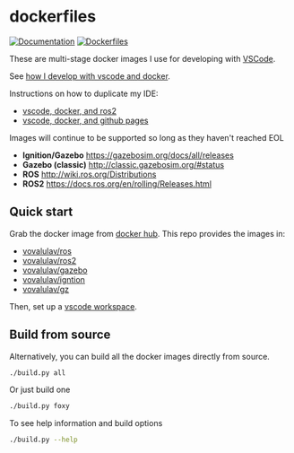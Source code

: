 # dockerfiles

[![Documentation](https://github.com/athackst/dockerfiles/actions/workflows/publish_docs.yml/badge.svg)](https://github.com/athackst/dockerfiles/actions/workflows/publish_docs.yml)
[![Dockerfiles](https://github.com/athackst/dockerfiles/actions/workflows/docker.yml/badge.svg)](https://github.com/athackst/dockerfiles/actions/workflows/docker.yml)

These are multi-stage docker images I use for developing with [VSCode](https://code.visualstudio.com/).

See [how I develop with vscode and docker](https://www.allisonthackston.com/articles/docker_development.html).

Instructions on how to duplicate my IDE:

* [vscode, docker, and ros2](https://www.allisonthackston.com/articles/vscode_docker_ros2.html)
* [vscode, docker, and github pages](https://www.allisonthackston.com/articles/vscode_docker_github_pages.html)

Images will continue to be supported so long as they haven't reached EOL

* **Ignition/Gazebo** https://gazebosim.org/docs/all/releases
* **Gazebo (classic)** http://classic.gazebosim.org/#status
* **ROS** http://wiki.ros.org/Distributions
* **ROS2** https://docs.ros.org/en/rolling/Releases.html


## Quick start

Grab the docker image from [docker hub](https://hub.docker.com/u/vovalulav).  This repo provides the images in:

* [vovalulav/ros](https://hub.docker.com/r/vovalulav/ros)
* [vovalulav/ros2](https://hub.docker.com/r/vovalulav/ros2)
* [vovalulav/gazebo](https://hub.docker.com/r/vovalulav/gazebo)
* [vovalulav/igntion](https://hub.docker.com/r/vovalulav/ignition)
* [vovalulav/gz](https://hub.docker.com/r/vovalulav/gz)

Then, set up a [vscode workspace](https://github.com/athackst/vscode_ros2_workspace).

## Build from source

Alternatively, you can build all the docker images directly from source.

```bash
./build.py all
```

Or just build one

```bash
./build.py foxy
```

To see help information and build options

```bash
./build.py --help
```
